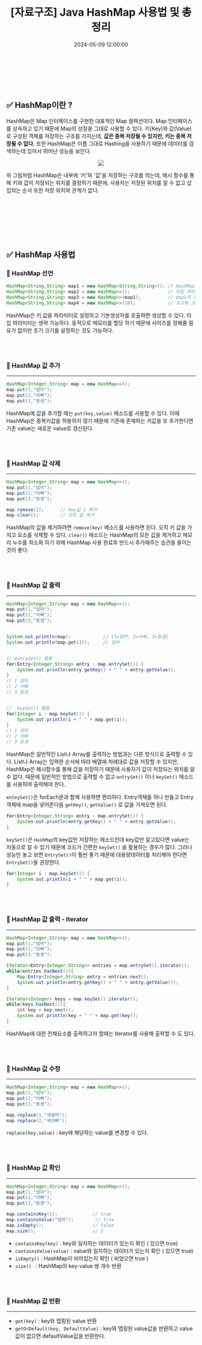 ﻿---
permalink: /2024-05-09-Java HashMap 사용법 및 총정리 /
published: true
title: "[자료구조] Java HashMap 사용법 및 총정리"
date: 2024-05-09 12:00:00
toc: true
toc_sticky: true
toc_label: "Java HashMap 사용법 및 총정리"
categories:
- 자료구조
tags:
- 자료구조
- HashMap
---
<br><br><br>

## ✅ HashMap이란 ?

HashMap은 Map 인터페이스를 구현한 대표적인 Map 컬렉션이다. Map 인터페이스를 상속하고 있기 때문에 Map의 성질을 그대로 사용할 수 있다. 키(Key)와 값(Value)로 구성된 객체를 저장하는 구조를 가지는데, **값은 중복 저장될 수 있지만, 키는 중복 저장될 수 없다.** 또한 HashMap은 이름 그대로 Hashing을 사용하기 때문에 데이터를 검색하는데 있어서 뛰어난 성능을 보인다.

<p align="center">
<img src="https://github.com/idkim97/idkim97.github.io/blob/master/img/hashmap1.png?raw=true">
</p>

위 그림처럼 HashMap은 내부에 '키'와 '값'을 저장하는 구조를 띄는데, 해시 함수를 통해 키와 값이 저장되는 위치를 결정하기 때문에, 사용자는 저장된 위치를 알 수 없고 삽입되는 순서 또한 저장 위치와 관계가 없다.

<br><br><br><br><br><br>


## ✅ HashMap 사용법

### 📌 HashMap 선언
```java
HashMap<String,String> map1 = new HashMap<String,String>();	// HashMap 생성
HashMap<String,String> map2 = new HashMap<>();				// 타입 파라미터 생략 가능
HashMap<String,String> map3 = new HashMap<>(map1);			// map1의 모든 값을 가진 HashMap 생성
HashMap<String,String> map4 = new HashMap<>(10);			// 초기화 크기 지정
```

HashMap은 키,값을 파라미터로 설정하고 기본생성자를 호출하면 생성할 수 있다. 타입 파라미터는 생략 가능하다. 동적으로 메모리를 할당 하기 때문에 사이즈를 정해줄 필요가 없지만 초기 크기를 설정하는 것도 가능하다.  

<br><br>

### 📌 HashMap 값 추가
<hr>

```java
HashMap<Integer,String> map = new HashMap<>();
map.put(1,"엄마");
map.put(2,"아빠");
map.put(3,"동생");
```
HashMap에 값을 추가할 때는 ```put(key,value)``` 메소드를 사용할 수 있다. 이때 HashMap은 중복키값을 허용하지 않기 때문에 기존에 존재하는 키값을 또 추가한다면 기존 value는 새로운 value로 갱신된다.


<br><br>

### 📌 HashMap 값 삭제
<hr>

```java
HashMap<Integer,String> map = new HashMap<>();
map.put(1,"엄마");
map.put(2,"아빠");
map.put(3,"동생");

map.remove(1);		// key값 1 제거
map.clear();		// 모든 값 제거
```

HashMap의 값을 제거하려면 ```remove(key)``` 메소드를 사용하면 된다. 오직 키 값을 가지고 요소를 삭제할 수 있다. ```clear()``` 메소드는 HashMap의 모든 값을 제거하고 메모리 누수를 최소화 하기 위해 HashMap 사용 완료후 반드시 추가해주는 습관을 들이는 것이 좋다.


<br><br>

### 📌 HashMap 값 출력
<hr>

```java
HashMap<Integer,String> map = new HashMap<>();
map.put(1,"엄마");
map.put(2,"아빠");
map.put(3,"동생");


System.out.println(map); 			// {1=엄마, 2=아빠, 3=동생}
System.out.println(map.get(1));		// 엄마


// entrySet() 활용
for(Entry<Integer,String> entry : map.entrySet()) {					
	System.out.println(entry.getKey() + " " + entry.getValue();
}
// 1 엄마
// 2 아빠
// 3 동생


//  keySet() 활용
for(Integer i : map.keySet()) {
	System.out.println(i + " " + map.get(i));
}
// 1 엄마
// 2 아빠
// 3 동생
```

HashMap은 일반적인 List나 Array를 출력하는 방법과는 다른 방식으로 출력할 수 있다. List나 Array는 입력한 순서에 따라 배열에 차례대로 값을 저장할 수 있지만, HashMap은 해시함수를 통해 값을 저장하기 때문에 사용자가 값이 저장되는 위치를 알 수 없다. 때문에 일반적인 방법으로 출력할 수 없고 ```entrySet()``` 이나 ```keySet()``` 메소드를 사용하여 출력해야 한다.

```enteySet()```은 forEach문과 함께 사용하면 편리하다.  Entry객체를 하나 만들고 Entry객체에 map을 넣어준다음 ```getKey()```, ```getValue()``` 로 값을 가져오면 된다.

```java
for(Entry<Integer,String> entry : map.entrySet()) {					
	System.out.println(entry.getKey() + " " + entry.getValue();
}
```

```keySet()```은 ```HashMap```의 key값만 저장하는 메소드인데 key값만 알고있다면 value는 자동으로 알 수 있기 때문에 코드가 간편한 ```keySet()``` 을 활용하는 경우가 많다. 그러나 성능만 놓고 보면 ```EntrySet()```이 훨씬 좋기 때문에 대용량데이터를 처리해야 한다면 ```EntrySet()```을 권장한다. 

```java
for(Integer i : map.keySet()) {
	System.out.println(i + " " + map.get(i));
}
```

<br><br>

### 📌 HashMap 값 출력 - Iterator
<hr>

```java
HashMap<Integer,String> map = new HashMap<>();
map.put(1,"엄마");
map.put(2,"아빠");
map.put(3,"동생");

Iterator<Entry<Integer,String>> entries = map.entrySet().iterator();
while(entries.hasNext()){
	Map.Entry<Integer,String> entry = entries.next();
	System.out.println(entry.getKey() + " " + entry.getValue());
}

Iterator<Integer> keys = map.keySet().iterator();
while(keys.hasNext()){
	int key = key.next();
	System.out.println(key + " " + map.get(key));
}
```

HashMap에 대한 전체요소를 출력하고자 할때는 Iterator를 사용해 출력할 수 도 있다.

<br><br>

### 📌 HashMap 값 수정
<hr>

```java
HashMap<Integer,String> map = new HashMap<>();
map.put(1,"엄마");
map.put(2,"아빠");
map.put(3,"동생");

map.replace(1,"새엄마");
map.replace(2,"새아빠");
```

```replace(key,value)``` :  key에 해당하는 value를 변경할 수 있다.

<br><br>

### 📌 HashMap 값 확인
<hr>

```java
HashMap<Integer,String> map = new HashMap<>();
map.put(1,"엄마");
map.put(2,"아빠");
map.put(3,"동생");

map.containsKey(1);				// true
map.containsValue("엄마");		// true
map.isEmpty();					// false
map.size();						// 3
```

- ```containsKey(key)``` : key와 일치하는 데이터가 있는지 확인 ( 있으면 true)
- ```containsValue(value)``` : value와 일치하는 데이터가 있는지 확인 ( 있으면 true)
- ```isEmpty()``` : HashMap이 비어있는지 확인 ( 비었으면 true )
- ```size() ``` : HashMap의 key-value 쌍 개수 반환


<br><br>

### 📌 HashMap 값 반환
<hr>

- ```get(key)``` : key와 맵핑된 value 반환
- ```getOrDefault(key, DefaultValue)``` : key와 맵핑된 value값을 반환하고 value값이 없으면 defaultValue값을 반환한다.
